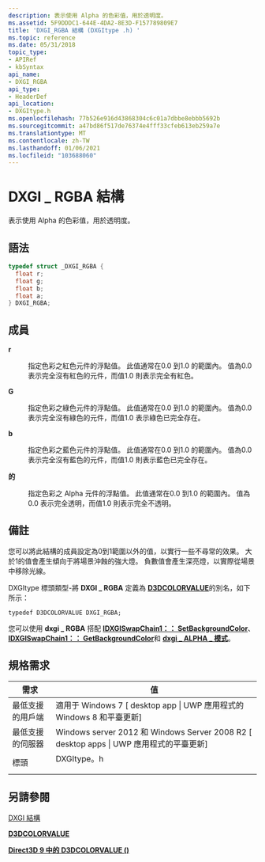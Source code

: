 ```yaml
---
description: 表示使用 Alpha 的色彩值，用於透明度。
ms.assetid: 5F9DDDC1-644E-4DA2-8E3D-F157789809E7
title: 'DXGI_RGBA 結構 (DXGItype .h) '
ms.topic: reference
ms.date: 05/31/2018
topic_type:
- APIRef
- kbSyntax
api_name:
- DXGI_RGBA
api_type:
- HeaderDef
api_location:
- DXGItype.h
ms.openlocfilehash: 77b526e916d43868304c6c01a7dbbe8ebbb5692b
ms.sourcegitcommit: a47bd86f517de76374e4fff33cfeb613eb259a7e
ms.translationtype: MT
ms.contentlocale: zh-TW
ms.lasthandoff: 01/06/2021
ms.locfileid: "103688060"
---
```

# <a name="dxgi_rgba-structure"></a>DXGI \_ RGBA 結構

表示使用 Alpha 的色彩值，用於透明度。

## <a name="syntax"></a>語法


```C++
typedef struct _DXGI_RGBA {
  float r;
  float g;
  float b;
  float a;
} DXGI_RGBA;
```



## <a name="members"></a>成員

<dl> <dt>

**r**
</dt> <dd>

指定色彩之紅色元件的浮點值。 此值通常在0.0 到1.0 的範圍內。 值為0.0 表示完全沒有紅色的元件，而值1.0 則表示完全有紅色。

</dd> <dt>

**G**
</dt> <dd>

指定色彩之綠色元件的浮點值。 此值通常在0.0 到1.0 的範圍內。 值為0.0 表示完全沒有綠色的元件，而值1.0 表示綠色已完全存在。

</dd> <dt>

**b**
</dt> <dd>

指定色彩之藍色元件的浮點值。 此值通常在0.0 到1.0 的範圍內。 值為0.0 表示完全沒有藍色的元件，而值1.0 則表示藍色已完全存在。

</dd> <dt>

**的**
</dt> <dd>

指定色彩之 Alpha 元件的浮點值。 此值通常在0.0 到1.0 的範圍內。 值為0.0 表示完全透明，而值1.0 則表示完全不透明。

</dd> </dl>

## <a name="remarks"></a>備註

您可以將此結構的成員設定為0到1範圍以外的值，以實行一些不尋常的效果。 大於1的值會產生傾向于將場景沖蝕的強大燈。 負數值會產生深亮燈，以實際從場景中移除光線。

DXGItype 標頭類型-將 **DXGI \_ RGBA** 定義為 [**D3DCOLORVALUE**](d3dcolorvalue.md)的別名，如下所示：


```
typedef D3DCOLORVALUE DXGI_RGBA;
```



您可以使用 **dxgi \_ RGBA** 搭配 [**IDXGISwapChain1：： SetBackgroundColor**](/windows/desktop/api/DXGI1_2/nf-dxgi1_2-idxgiswapchain1-setbackgroundcolor)、 [**IDXGISwapChain1：： GetBackgroundColor**](/windows/desktop/api/DXGI1_2/nf-dxgi1_2-idxgiswapchain1-getbackgroundcolor)和 [**dxgi \_ ALPHA \_ 模式**](/windows/desktop/api/DXGI1_2/ne-dxgi1_2-dxgi_alpha_mode)。

## <a name="requirements"></a>規格需求



| 需求 | 值 |
|-------------------------------------|------------------------------------------------------------------------------------------------------------|
| 最低支援的用戶端<br/> | 適用于 Windows 7 \[ desktop app \| UWP 應用程式的 Windows 8 和平臺更新\]<br/>                        |
| 最低支援的伺服器<br/> | Windows server 2012 和 Windows Server 2008 R2 \[ desktop apps \| UWP 應用程式的平臺更新\]<br/> |
| 標頭<br/>                   | <dl> <dt>DXGItype。h</dt> </dl>                      |



## <a name="see-also"></a>另請參閱

<dl> <dt>

[DXGI 結構](d3d10-graphics-reference-dxgi-structures.md)
</dt> <dt>

[**D3DCOLORVALUE**](d3dcolorvalue.md)
</dt> <dt>

[**Direct3D 9 中的 D3DCOLORVALUE ()**](../direct3d9/d3dcolorvalue.md)
</dt> </dl>

 

 
